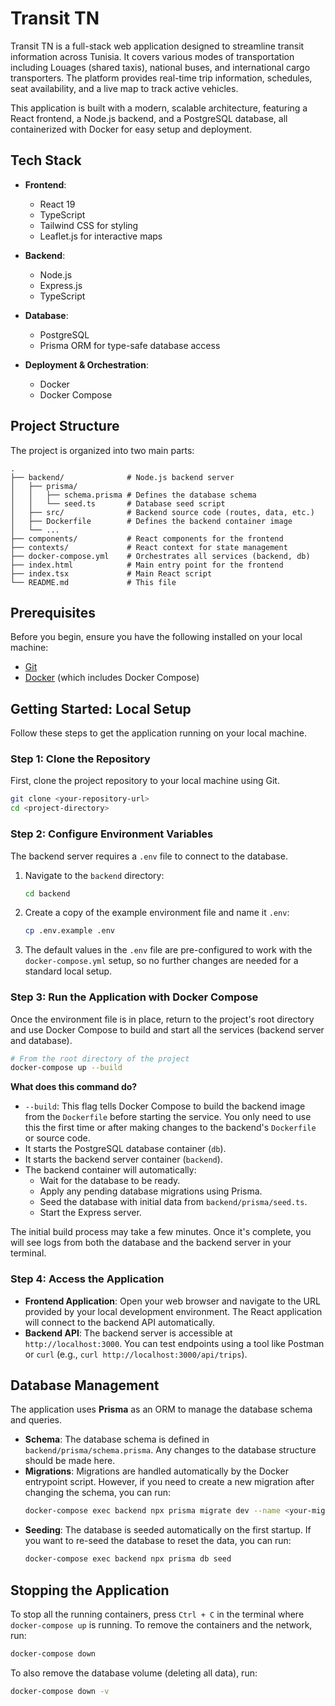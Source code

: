 # Transit TN

Transit TN is a full-stack web application designed to streamline transit information across Tunisia. It covers various modes of transportation including Louages (shared taxis), national buses, and international cargo transporters. The platform provides real-time trip information, schedules, seat availability, and a live map to track active vehicles.

This application is built with a modern, scalable architecture, featuring a React frontend, a Node.js backend, and a PostgreSQL database, all containerized with Docker for easy setup and deployment.

## Tech Stack

- **Frontend**:
  - React 19
  - TypeScript
  - Tailwind CSS for styling
  - Leaflet.js for interactive maps

- **Backend**:
  - Node.js
  - Express.js
  - TypeScript

- **Database**:
  - PostgreSQL
  - Prisma ORM for type-safe database access

- **Deployment & Orchestration**:
  - Docker
  - Docker Compose

## Project Structure

The project is organized into two main parts:

```
.
├── backend/              # Node.js backend server
│   ├── prisma/
│   │   ├── schema.prisma # Defines the database schema
│   │   └── seed.ts       # Database seed script
│   ├── src/              # Backend source code (routes, data, etc.)
│   ├── Dockerfile        # Defines the backend container image
│   └── ...
├── components/           # React components for the frontend
├── contexts/             # React context for state management
├── docker-compose.yml    # Orchestrates all services (backend, db)
├── index.html            # Main entry point for the frontend
├── index.tsx             # Main React script
└── README.md             # This file
```

## Prerequisites

Before you begin, ensure you have the following installed on your local machine:
- [Git](https://git-scm.com/)
- [Docker](https://www.docker.com/products/docker-desktop/) (which includes Docker Compose)

## Getting Started: Local Setup

Follow these steps to get the application running on your local machine.

### Step 1: Clone the Repository

First, clone the project repository to your local machine using Git.

```bash
git clone <your-repository-url>
cd <project-directory>
```

### Step 2: Configure Environment Variables

The backend server requires a `.env` file to connect to the database.

1.  Navigate to the `backend` directory:
    ```bash
    cd backend
    ```
2.  Create a copy of the example environment file and name it `.env`:
    ```bash
    cp .env.example .env
    ```
3.  The default values in the `.env` file are pre-configured to work with the `docker-compose.yml` setup, so no further changes are needed for a standard local setup.

### Step 3: Run the Application with Docker Compose

Once the environment file is in place, return to the project's root directory and use Docker Compose to build and start all the services (backend server and database).

```bash
# From the root directory of the project
docker-compose up --build
```

**What does this command do?**
- `--build`: This flag tells Docker Compose to build the backend image from the `Dockerfile` before starting the service. You only need to use this the first time or after making changes to the backend's `Dockerfile` or source code.
- It starts the PostgreSQL database container (`db`).
- It starts the backend server container (`backend`).
- The backend container will automatically:
  - Wait for the database to be ready.
  - Apply any pending database migrations using Prisma.
  - Seed the database with initial data from `backend/prisma/seed.ts`.
  - Start the Express server.

The initial build process may take a few minutes. Once it's complete, you will see logs from both the database and the backend server in your terminal.

### Step 4: Access the Application

- **Frontend Application**: Open your web browser and navigate to the URL provided by your local development environment. The React application will connect to the backend API automatically.
- **Backend API**: The backend server is accessible at `http://localhost:3000`. You can test endpoints using a tool like Postman or `curl` (e.g., `curl http://localhost:3000/api/trips`).

## Database Management

The application uses **Prisma** as an ORM to manage the database schema and queries.

- **Schema**: The database schema is defined in `backend/prisma/schema.prisma`. Any changes to the database structure should be made here.
- **Migrations**: Migrations are handled automatically by the Docker entrypoint script. However, if you need to create a new migration after changing the schema, you can run:
  ```bash
  docker-compose exec backend npx prisma migrate dev --name <your-migration-name>
  ```
- **Seeding**: The database is seeded automatically on the first startup. If you want to re-seed the database to reset the data, you can run:
  ```bash
  docker-compose exec backend npx prisma db seed
  ```

## Stopping the Application

To stop all the running containers, press `Ctrl + C` in the terminal where `docker-compose up` is running. To remove the containers and the network, run:

```bash
docker-compose down
```

To also remove the database volume (deleting all data), run:
```bash
docker-compose down -v
```
